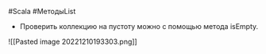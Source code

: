 #Scala #МетодыList 

* Проверить коллекцию на пустоту можно с помощью метода isEmpty.

![[Pasted image 20221210193303.png]]